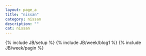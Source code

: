 ```yaml
---
layout: page_a
title: "nissan"
category: nissan
description: ""
cat: nissan
---
```

{% include JB/setup %}
{% include JB/week/blog1 %}
{% include JB/week/pagin %}
